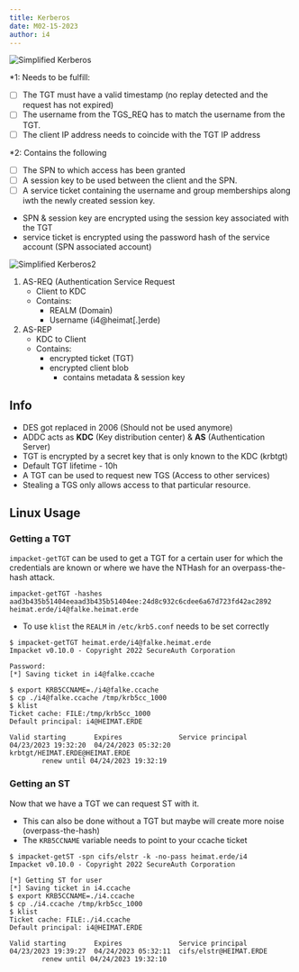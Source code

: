 ```yaml
---
title: Kerberos
date: M02-15-2023
author: i4
---
```


![Simplified Kerberos](/w/images/simplified_kerberos.png)

\*1: Needs to be fulfill:
- [ ]  The TGT must have a valid timestamp (no replay detected and the request has not expired)
- [ ] The username from the TGS_REQ has to match the username from the TGT.
- [ ] The client IP address needs to coincide with the TGT IP address

\*2:  Contains the following
- [ ] The SPN to which access has been granted
- [ ] A session key to be used between the client and the SPN.
- [ ] A service ticket containing the username and group memberships along iwth the newly created session key.
-  SPN & session key are encrypted using the session key associated with the TGT
- service ticket is encrypted using the password hash of the service account (SPN associated account)

![Simplified Kerberos2](/w/images/simplified_kerberos_2.png)

1. AS-REQ (Authentication Service Request 
	- Client to KDC
	- Contains:
		- REALM (Domain)
		- Username (i4@heimat[.]erde)
  2. AS-REP 
	  - KDC to Client
	  -  Contains:
		  - encrypted ticket (TGT)
		  - encrypted client blob
			  - contains metadata & session key

## Info
- DES got replaced in 2006 (Should not be used anymore)
- ADDC acts as **KDC** (Key distribution center) & **AS** (Authentication Server)
- TGT is encrypted by a secret key that is only known to the KDC (krbtgt)
- Default TGT lifetime - 10h
- A TGT can be used to request new TGS (Access to other services)
- Stealing a TGS only allows access to that particular resource.

## Linux Usage
### Getting a TGT
`impacket-getTGT` can be used to get a TGT for a certain user for which the credentials are known or where we have the NTHash for an overpass-the-hash attack.

```
impacket-getTGT -hashes aad3b435b51404eeaad3b435b51404ee:24d8c932c6cdee6a67d723fd42ac2892 heimat.erde/i4@falke.heimat.erde
```

- To use `klist` the `REALM` in `/etc/krb5.conf` needs to be set correctly

```
$ impacket-getTGT heimat.erde/i4@falke.heimat.erde
Impacket v0.10.0 - Copyright 2022 SecureAuth Corporation

Password:
[*] Saving ticket in i4@falke.ccache

$ export KRB5CCNAME=./i4@falke.ccache 
$ cp ./i4@falke.ccache /tmp/krb5cc_1000
$ klist 
Ticket cache: FILE:/tmp/krb5cc_1000
Default principal: i4@HEIMAT.ERDE

Valid starting       Expires              Service principal
04/23/2023 19:32:20  04/24/2023 05:32:20  krbtgt/HEIMAT.ERDE@HEIMAT.ERDE
        renew until 04/24/2023 19:32:19
```

### Getting an ST
Now that we have a TGT we can request ST with it. 

- This can also be done without a TGT but maybe will create more noise (overpass-the-hash)
- The `KRB5CCNAME` variable needs to point to your ccache ticket

```
$ impacket-getST -spn cifs/elstr -k -no-pass heimat.erde/i4
Impacket v0.10.0 - Copyright 2022 SecureAuth Corporation

[*] Getting ST for user
[*] Saving ticket in i4.ccache
$ export KRB5CCNAME=./i4.ccache
$ cp ./i4.ccache /tmp/krb5cc_1000
$ klist
Ticket cache: FILE:./i4.ccache
Default principal: i4@HEIMAT.ERDE

Valid starting       Expires              Service principal
04/23/2023 19:39:27  04/24/2023 05:32:11  cifs/elstr@HEIMAT.ERDE
        renew until 04/24/2023 19:32:10
```




